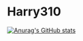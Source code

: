 # Harry310
[![Anurag's GitHub stats](https://github-readme-stats.vercel.app/api?username=Harry310)](https://github.com/anuraghazra/github-readme-stats)
